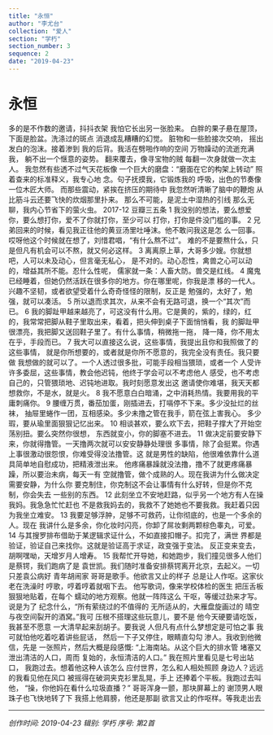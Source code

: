 ```yaml
---
title: "永恒"
author: "李尤台"
collection: "爱人"
section: "学朽"
section_number: 3
sequence: 2
date: "2019-04-23"
---
```


# 永恒

多的是不作数的邀请，抖抖衣架
我怕它长出另一张脸来。
白胖的果子悬在屋顶，
下面是脸盆。洗涤过的斑点
消退成乱糟糟的幻觉。
脏物和一些脸接次交响，
摇出发白的泡沫。接着渗到
我的后背。我活在劈啪作响的空间
万物躁动的流逝充满我，
躺不出一个惬意的姿势。
翻来覆去，像寻宝物的贼
每翻一次身就做一次主人。
我忽然有些透不过气天花板像
一个巨大的磨盘：“磨面在它的构架上转动”
照着查来的标准释义，我专心地
念。句子抚摸我，它锻炼我的
呼吸，出色的节奏像一位木匠大师。
而那些震动，紧挨在挤压的期待中
我忽然听清晰了脑中的鞭炮
从比筋斗云还要飞快的炊烟那里扑来。
那么不可能，是泥土中湿热的引线
那么无聊，我内心节省下的萤火虫。
2017-12
豆瓣三五条
1
我没别的想法，要么想爱你，要么想打你，爱不了你就打你，至少可以
打你，打你是件没门槛的事。
2
兄弟回来的时候，看见我正往他的黄豆汤里吐唾沫。他不敢问我这是怎
么一回事。哎呀他这个时候就在想了，刘惜君唱，“有什么熬不过”。
难的不是要熬什么，只是但凡有机会可以不熬，就又何必这样。
3
离离原上草，大哥多少嫂。你就想吧，人可以未及动心，但言毫无私心，
是不对的。动心忍性，禽兽之心可以动的，增益其所不能。忍什么性呢，
儒家就一条：人畜大防。兽交是红线。
4
魔鬼已经睡着，但她仍然活跃在很多你的地方。你在哪里呢，你我是漂
移的一代人。兴趣不坚韧，或者欲望受着什么奇奇怪怪的限制，反正是
勉强的，太好了，勉强，就可以凑活。
5
所以退而求其次，从来不会有无路可退，换一个“其次”而已。
6
我的脚趾甲越来越亮了，可这没有什么用。它是黄的，紫的，绿的，红
的，我常常把脚从鞋子里取出来，看着，把头伸到桌子下面悄悄看，我
的脚趾甲很漂亮，我把脚又送回鞋子里了。有什么事情，稍微拖一拖，
降一降，你不用太在乎，手段而已。
7
我大可以直接这么说，这些事情，我提出且你和我照做了的这些事情，
就是你所想要的，或者就是你所不愿意的，我完全没有责任。我只要做
我想做的就可以了。一个人透过很多批，可能手段相当猥琐，或者一个
人受许许多委屈，这些事情，教会他迟钝，他终于学会可以不考虑他人
感受，也不考虑自己的，只管猥琐地、迟钝地进取。我时刻愿意发出这
邀请使你难堪，我天天都想救你，不是水，就是火。
8
我不愿意白白暗涌，之中消耗热情。我要用我的平庸刺痛你。
9
腰缠万贯，番茄加蛋，刚插进去，打嗝停不下来。多少没扯烂的丝袜，
抽屉里蜷作一团，互相感染。多少未撸之管在我手，箭在弦上害我心。
多少瑕，要从瑜里面狠狠记忆出来。
10
相谈甚欢，要么欢下去，把鞋子撑大了开始空荡别扭。要么突然你很想，
东西就变小，你的脚塞不进去。
11
做决定前要安静下来，你就得撸管。一天撸两次就可以安安静静处理很
多事情，除了会挺累。你遇上事很激动很怨恨，你难受得没法撸管。这
就是男性的缺陷，他很难依靠什么道具简单地自慰成功，把精液泄出来。
他疼痛暴躁就没法撸，撸不了就更疼痛暴躁，所以要治未病，每天一有
空就撸管，做个成熟的人。现在我讲为什么做决定需要安静，为什么你
要克制住，你克制这不会让事情有什么好转，但是你不克制，你会失去
一些别的东西。
12
此刻坐立不安地赶路，似乎另一个地方有人在操我妈。我急急忙忙赶也
不是救我妈去的，我救不了她她也不要我救。我赶着只因为我坐立难安。
13
我要足够浮肿，足够不可救药，让你彻底的，也是一个多余的人。现在
我讲什么是多余，你化妆时闪亮，你卸了屌妆剩两颗棕色睾丸，可爱。
14
与其搜罗排布借助于某逻辑求证什么，不如直接扣帽子。扣完了，满世
界都是验证，验证自己来找你。这就是验证高于求证，政变强于变法。
反正变来变去，胡啊嘿呦，天增岁月人增寿。
15
我帮忙开导她，和她跑步，我们撞见很多人他们是蔡锷，我们跑病了是
袁世凯。我们随时准备安排蔡锷离开北京，去起义。一切只差袁公病好
青年胡闹家
哥哥是歌手。他欲言又止的样子
总是让人作呕。这家伙老在洗澡时
哼歌，哼着哼着就咽下去。
他写歌词，像来学校体检的医生
把压舌板狠狠地贴着，在每个
蠕动的地方观察。他就一阵阵这么
干呕，等缓过劲来才写。说是为了
纪念什么，“所有萦绕过的不值得的
无所适从的，大雁盘旋画过的
晴空与夜空间裂开的酒窝。”我可
压根不搭理这些玩意儿，要不是
他今天硬要请吃饭，我甚至不愿意
一大清早起来刮胡子。要我说
人但凡有点什么梦想定是可怕之事
我可就怕他吃着吃着讲些屁话，
然后一下子又停住，眼睛直勾勾
渗人。我收到他微信，先是
一张照片，然后大概是段感慨:
“上海南站。从这个巨大的排水管
堵塞又泄出清洁的人口，周而
复始的，永恒清洁的人口。”
我在照片里看见是七号出站口，
我跑过去。想着他这种人该怎么
应付世界，怎么和人相处照顾
身边人？远远的我看见他在风口
被摇得在破洞夹克衫里乱晃，手上
还捧着个平板。我跑过去叫他，
“操，你他妈在看什么垃圾直播？”
哥哥浑身一颤，那块屏幕上的
谢顶男人眼珠子也飞快地转了下
我搭上他肩膀，他还是那副
欲言又止的作呕样。等我走出去

---
*创作时间: 2019-04-23*
*辑别: 学朽*
*序号: 第2首*
